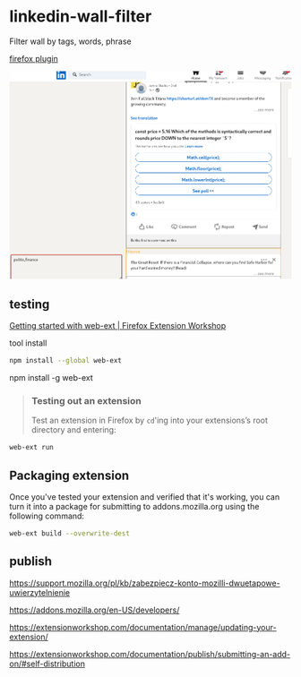 # linkedin-wall-filter
Filter wall by tags, words, phrase

[firefox plugin](https://extensionworkshop.com/documentation/publish/submitting-an-add-on/#self-distribution)

![filter](screen/filter1.png)

## testing

[Getting started with web-ext | Firefox Extension Workshop](https://extensionworkshop.com/documentation/develop/getting-started-with-web-ext/)

tool install
```bash
npm install --global web-ext
```
npm install -g web-ext


> ### Testing out an extension
>
> Test an extension in Firefox by `cd`'ing into your extensions’s root directory and entering:
```bash
web-ext run
```


## Packaging extension

Once you've tested your extension and verified that it's working, you can turn it into a package for submitting to addons.mozilla.org using the following command:

```bash
web-ext build --overwrite-dest 
```

##  publish

https://support.mozilla.org/pl/kb/zabezpiecz-konto-mozilli-dwuetapowe-uwierzytelnienie

https://addons.mozilla.org/en-US/developers/


https://extensionworkshop.com/documentation/manage/updating-your-extension/

https://extensionworkshop.com/documentation/publish/submitting-an-add-on/#self-distribution
